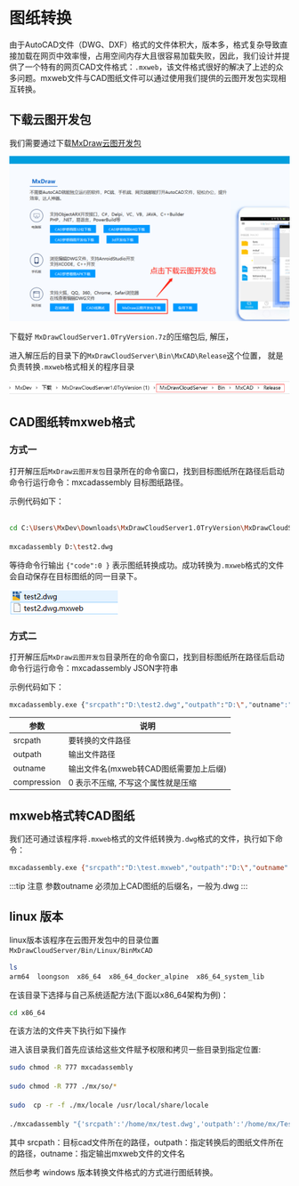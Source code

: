 
# 图纸转换

由于AutoCAD文件（DWG、DXF）格式的文件体积大，版本多，格式复杂导致直接加载在网页中效率慢，占用空间内存大且很容易加载失败，因此，我们设计并提供了一个特有的网页CAD文件格式：`.mxweb`，该文件格式很好的解决了上述的众多问题。mxweb文件与CAD图纸文件可以通过使用我们提供的云图开发包实现相互转换。

## 下载云图开发包

我们需要通过下载[MxDraw云图开发包](https://www.mxdraw.com/download.html)

![下载云图开发包图片](../../../assets/img/%E4%B8%8B%E8%BD%BD%E4%BA%91%E5%9B%BE%E5%BC%80%E5%8F%91%E5%8C%85%E5%9B%BE%E7%89%87.jpg)

下载好 `MxDrawCloudServer1.0TryVersion.7z`的压缩包后, 解压，

进入解压后的目录下的`MxDrawCloudServer\Bin\MxCAD\Release`这个位置， 就是负责转换`.mxweb`格式相关的程序目录

![转换图纸程序的位置](../../../assets/img/%E8%BD%AC%E6%8D%A2%E5%9B%BE%E7%BA%B8%E7%A8%8B%E5%BA%8F%E7%9A%84%E4%BD%8D%E7%BD%AE.png)


## CAD图纸转mxweb格式

### 方式一

打开解压后`MxDraw云图开发包`目录所在的命令窗口，找到目标图纸所在路径后启动命令行运行命令：mxcadassembly 目标图纸路径。

示例代码如下：

```bash

cd C:\Users\MxDev\Downloads\MxDrawCloudServer1.0TryVersion\MxDrawCloudServer\Bin\MxCAD\Release

mxcadassembly D:\test2.dwg

```
等待命令行输出 `{"code":0 }` 表示图纸转换成功。成功转换为`.mxweb`格式的文件会自动保存在目标图纸的同一目录下。

![转换后的图纸文件](../../../assets/img/%E8%BD%AC%E6%8D%A2%E5%90%8E%E7%9A%84%E5%9B%BE%E7%BA%B8%E6%96%87%E4%BB%B6.png)

### 方式二

打开解压后`MxDraw云图开发包`目录所在的命令窗口，找到目标图纸所在路径后启动命令行运行命令：mxcadassembly JSON字符串

示例代码如下：

```bash
mxcadassembly.exe {"srcpath":"D:\test2.dwg","outpath":"D:\","outname":"test", "compression":0}
```

| 参数 | 说明 |
| --- | --- |
| srcpath | 要转换的文件路径 |
| outpath | 输出文件路径 |
| outname | 输出文件名(mxweb转CAD图纸需要加上后缀) |
| compression | 0 表示不压缩, 不写这个属性就是压缩 |

## mxweb格式转CAD图纸

我们还可通过该程序将`.mxweb`格式的文件纸转换为`.dwg`格式的文件，执行如下命令：

```bash
mxcadassembly.exe {"srcpath":"D:\test.mxweb","outpath":"D:\","outname":"test.dwg"}
```
:::tip 注意
参数outname 必须加上CAD图纸的后缀名，一般为.dwg
:::

## linux 版本

linux版本该程序在云图开发包中的目录位置 `MxDrawCloudServer/Bin/Linux/BinMxCAD`

```bash
ls
arm64  loongson  x86_64  x86_64_docker_alpine  x86_64_system_lib
```

在该目录下选择与自己系统适配方法(下面以x86_64架构为例)：    

```bash
cd x86_64
```

在该方法的文件夹下执行如下操作

进入该目录我们首先应该给这些文件赋予权限和拷贝一些目录到指定位置:

```bash
sudo chmod -R 777 mxcadassembly

sudo chmod -R 777 ./mx/so/*

sudo  cp -r -f ./mx/locale /usr/local/share/locale

​./mxcadassembly "{'srcpath':'/home/mx/test.dwg','outpath':'/home/mx/Test','outname':'xxx'}"
```
其中 srcpath：目标cad文件所在的路径，outpath：指定转换后的图纸文件所在的路径，outname：指定输出mxweb文件的文件名

然后参考 windows 版本转换文件格式的方式进行图纸转换。

